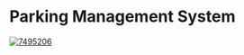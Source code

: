 # Parking Management System
<a href="https://ibb.co/SnTkssP"><img style="margin: auto;
  display: block;" src="https://i.ibb.co/gT10jj3/7495206.jpg" alt="7495206" border="0"></a>
